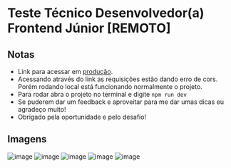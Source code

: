 # Teste Técnico Desenvolvedor(a) Frontend Júnior [REMOTO]

## Notas

 - Link para acessar em [produção](https://teste-frontend-instruct.herokuapp.com/).
 - Acessando através do link as requisições estão dando erro de cors. Porém rodando local está funcionando normalmente o projeto.
 - Para rodar abra o projeto no terminal e digite `npm run dev`
 - Se puderem dar um feedback e aproveitar para me dar umas dicas eu agradeço muito!
 - Obrigado pela oportunidade e pelo desafio!

## Imagens

![image](https://user-images.githubusercontent.com/33139500/115786133-c88c6c80-a396-11eb-9b57-b2ad4c00e9f3.png)
![image](https://user-images.githubusercontent.com/33139500/115786333-0a1d1780-a397-11eb-8403-348e5467bd3c.png)
![image](https://user-images.githubusercontent.com/33139500/115786358-173a0680-a397-11eb-90b6-30f577819e43.png)
![image](https://user-images.githubusercontent.com/33139500/115786478-40f32d80-a397-11eb-96c2-8dcce7575398.png)
![image](https://user-images.githubusercontent.com/33139500/115786508-4f414980-a397-11eb-8e9f-6da5747fe4a6.png)
